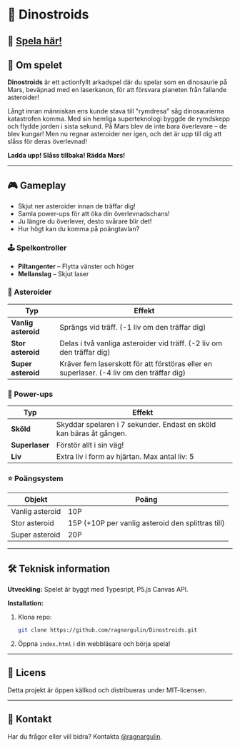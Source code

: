 # 🦖 Dinostroids


## 👾 [Spela här!](https://dinostroids.netlify.app/)


## 🚀 Om spelet
**Dinostroids** är ett actionfyllt arkadspel där du spelar som en dinosaurie på Mars, beväpnad med en laserkanon, för att försvara planeten från fallande asteroider!

Långt innan människan ens kunde stava till "rymdresa" såg dinosaurierna katastrofen komma. Med sin hemliga superteknologi byggde de rymdskepp och flydde jorden i sista sekund. På Mars blev de inte bara överlevare – de blev kungar! Men nu regnar asteroider ner igen, och det är upp till dig att slåss för deras överlevnad!

**Ladda upp! Slåss tillbaka! Rädda Mars!**

---

## 🎮 Gameplay
- Skjut ner asteroider innan de träffar dig!
- Samla power-ups för att öka din överlevnadschans!
- Ju längre du överlever, desto svårare blir det!
- Hur högt kan du komma på poängtavlan?

### **🕹️ Spelkontroller**
- **Piltangenter** – Flytta vänster och höger
- **Mellanslag** – Skjut laser

### **🌠 Asteroider**
| Typ            | Effekt |
|---------------|--------|
| **Vanlig asteroid** | Sprängs vid träff. (-1 liv om den träffar dig) |
| **Stor asteroid** | Delas i två vanliga asteroider vid träff. (-2 liv om den träffar dig) |
| **Super asteroid** | Kräver fem laserskott för att förstöras eller en superlaser. (-4 liv om den träffar dig) |

### **🔋 Power-ups**
| Typ          | Effekt |
|-------------|--------|
| **Sköld**    | Skyddar spelaren i 7 sekunder. Endast en sköld kan bäras åt gången. |
| **Superlaser** | Förstör allt i sin väg! |
| **Liv**     | Extra liv i form av hjärtan. Max antal liv: 5 |

### **⭐ Poängsystem**
| Objekt            | Poäng |
|-------------------|--------|
| Vanlig asteroid  | 10P |
| Stor asteroid    | 15P (+10P per vanlig asteroid den splittras till) |
| Super asteroid   | 20P |

---

## 🛠️ Teknisk information
**Utveckling:** Spelet är byggt med Typesript, P5.js Canvas API.

**Installation:**
1. Klona repo:  
   ```sh
   git clone https://github.com/ragnargulin/Dinostroids.git
   ```
2. Öppna `index.html` i din webbläsare och börja spela!

---

## 📜 Licens
Detta projekt är öppen källkod och distribueras under MIT-licensen.

---

## 📩 Kontakt
Har du frågor eller vill bidra? Kontakta [@ragnargulin](https://github.com/ragnargulin).

